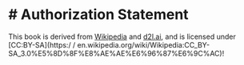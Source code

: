 # # Authorization Statement

This book is derived from [Wikipedia](https://www.wikipedia.org/) and [d2l.ai](https://d2l.ai/), and is licensed under [CC:BY-SA](https:/ / en.wikipedia.org/wiki/Wikipedia:CC_BY-SA_3.0%E5%8D%8F%E8%AE%AE%E6%96%87%E6%9C%AC)!
